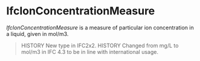 # IfcIonConcentrationMeasure

_IfcIonConcentrationMeasure_ is a measure of particular ion concentration in a liquid, given in mol/m3.
<!-- end of short definition -->


> HISTORY New type in IFC2x2.
> HISTORY Changed from mg/L to mol/m3 in IFC 4.3 to be in line with international usage.
